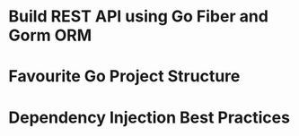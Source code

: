 # Build REST API using Go Fiber and Gorm ORM

# Favourite Go Project Structure

# Dependency Injection Best Practices
